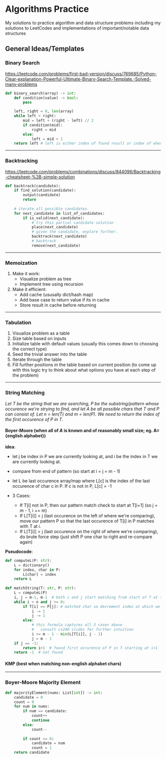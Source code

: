 # Algorithms Practice
My solutions to practice algorithm and data structure problems including my solutions to LeetCodes and implementations of important/notable data structures


## General Ideas/Templates

### Binary Search
https://leetcode.com/problems/first-bad-version/discuss/769685/Python-Clear-explanation-Powerful-Ultimate-Binary-Search-Template.-Solved-many-problems
```python
def binary_search(array) -> int:
    def condition(value) -> bool:
        pass

    left, right = 0, len(array)
    while left < right:
        mid = left + (right - left) // 2
        if condition(mid):
            right = mid
        else:
            left = mid + 1
    return left # left is either index of found result or index of where the result would be located (if its not there)
```

----------------------------------------------------------------

### Backtracking
https://leetcode.com/problems/combinations/discuss/844096/Backtracking-cheatsheet-%2B-simple-solution 
```python
def backtrack(candidate):
    if find_solution(candidate):
        output(candidate)
        return
    
    # iterate all possible candidates.
    for next_candidate in list_of_candidates:
        if is_valid(next_candidate):
            # try this partial candidate solution
            place(next_candidate)
            # given the candidate, explore further.
            backtrack(next_candidate)
            # backtrack
            remove(next_candidate)
```

----------------------------------------------------------------

### Memoization
1. Make it work:
    - Visualize problem as tree
    - Implement tree using recursion
3. Make it efficient:
    - Add cache (ususally dict/hash map)
    - Add base case to return value if its in cache
    - Store result in cache before returning
    
----------------------------------------------------------------

### Tabulation
1. Visualize problem as a table
2. Size table based on inputs
3. Initialize table with default values (usually this comes down to choosing the correct type)
4. Seed the trivial answer into the table
5. Iterate through the table
6. Fill further positions in the table based on current position (to come up with this logic try to think about what options you have at each step of the problem)

----------------------------------------------------------------

### String Matching
*Let T be the string that we are searching, P be the substring/pattern whose occurence we're strying to find, and let A be all possible chars that T and P can consist of. Let n = len(T) and m = len(P). We need to return the index of the first occurence of P in T.*
#### Boyer-Moore (when all of *A* is known and of reasonably small size; eg. A={english alphabet})
**idea**: 

- let j be index in P we are currently looking at, and i be the index in T we are currently looking at.
          
- compare from end of pattern (so start at i = j = m - 1)

- let L be last occurence array/map where L[c] is the index of the last occurence of char c in P. 
  If c is not in P, L[c] = -1

- 3 Cases:
    - If T[i] not in P, then our pattern match check to start at T[i+1] (so j = m - 1, i += m)
    - If L[T[i]] < j (last occurence on the left of where we're comparing), move our pattern P so that the last occurence of T[i] in P matches with T at i.
    - If L[T[i]] > j (last occurence on the right of where we're comparing), do brute force step (just shift P one char to right and re-compare again)

**Pseudocode**:
```python
def computeL(P: str):
    L = dictionary()
    for index, char in P:
        L[char] = index
    return L
    
def matchString(T: str, P: str):
    L = computeL(P)
    i, j = m-1, m-1  # both i and j start matching from start of T at the end of P
    while i < n and j >= 0:
        if T[i] == P[j]: # matched char so decrement index at which we're checking
            i -= 1
            j -= 1
        else:
            # this formula captures all 3 cases above
            #   consult cs240 slides for further intuition
            i += m - 1 - min(L[T[i]], j - 1)
            j = m - 1
    if j == -1:
        return i+1  # found first occurence of P in T starting at i+1
    return -1  # not found
```
#### KMP (best when matching non-english alphabet chars)
----------------------------------------------------------------

### Boyer-Moore Majority Element
```python
def majorityElement(nums: List[int]) -> int:
    candidate = 0
    count = 0
    for num in nums:
        if num == candidate:
            count++
            continue
        else:
            count--
            
        if count <= 0:
            candidate = num
            count = 1
    return candidate
```

